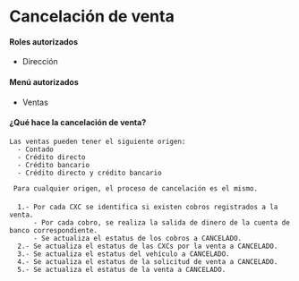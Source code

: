 
# Cancelación de venta

#### Roles autorizados
- Dirección

#### Menú autorizados
- Ventas

#### ¿Qué hace la cancelación de venta?    
    Las ventas pueden tener el siguiente origen:
      - Contado
      - Crédito directo
      - Crédito bancario
      - Crédito directo y crédito bancario
      
     Para cualquier origen, el proceso de cancelación es el mismo.

####

      1.- Por cada CXC se identifica si existen cobros registrados a la venta.
          - Por cada cobro, se realiza la salida de dinero de la cuenta de banco correspondiente.
          - Se actualiza el estatus de los cobros a CANCELADO.
      2.- Se actualiza el estatus de las CXCs por la venta a CANCELADO.
      3.- Se actualiza el estatus del vehículo a CANCELADO.
      4.- Se actualiza el estatus de la solicitud de venta a CANCELADO.
      5.- Se actualiza el estatus de la venta a CANCELADO.
